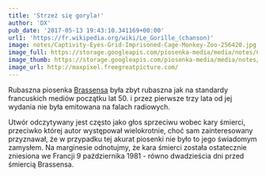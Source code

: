 ```yaml
---
title: 'Strzeż się goryla!'
author: 'DX'
pub_date: '2017-05-13 19:43:10.341169+00:00'
url1: 'https://fr.wikipedia.org/wiki/Le_Gorille_(chanson)'
image: notes/Captivity-Eyes-Grid-Imprisoned-Cage-Monkey-Zoo-256420.jpg
image_full: https://storage.googleapis.com/piosenka-media/media/notes/Captivity-Eyes-Grid-Imprisoned-Cage-Monkey-Zoo-256420.jpg
image_thumb: https://storage.googleapis.com/piosenka-media/media/notes/Captivity-Eyes-Grid-Imprisoned-Cage-Monkey-Zoo-256420.jpg.0x300_q85_upscale.jpg
image_url: http://maxpixel.freegreatpicture.com/
---
```


Rubaszna piosenka [Brassensa](https://www.piosenkaztekstem.pl/spiewnik/georges\-brassens/) była zbyt rubaszna jak na standardy francuskich mediów początku lat 50. i przez pierwsze trzy lata od jej wydania nie była emitowana na falach radiowych.

Utwór odczytywany jest często jako głos sprzeciwu wobec kary śmierci,  przeciwko której autor występował wielokrotnie, choć sam zainteresowany przyznawał, że w przypadku tej akurat piosenki nie było to jego świadomym zamysłem. Na marginesie odnotujmy, że kara śmierci została ostatecznie zniesiona we Francji 9 października 1981 \- równo dwadzieścia dni przed śmiercią Brassensa.